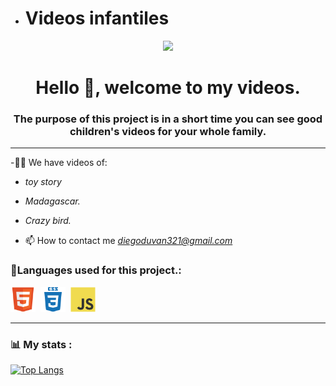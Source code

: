 - <h1>Videos infantiles</h1>

<div id="header" align="center">
<img src="https://encrypted-tbn0.gstatic.com/images?q=tbn:ANd9GcTXEd7xASvQVqJTWY2SAw1nwaMZnd_FDw46puMk5sbL7y4qNUSeWWiz-T6Z2VFgyk7Z7Sk&usqp=CAU" width="200"/>
<h1 align="center">Hello 👋, welcome to my videos.</h1>
<h3 align="center">The purpose of this project is in a short time you can see good children's videos for your whole family.
</div>

---

-🙎‍♂️ We have videos of:

- _toy story_
- _Madagascar._
- _Crazy bird._

- 📫 How to contact me
*diegoduvan321@gmail.com*
<div align="left">
<h3>🔨Languages ​​used for this project.:</h3>
<div>
<img src="https://github.com/devicons/devicon/raw/master/icons/html5/html5-original.svg" title="HTML5" alt="HTML" width="40" height="40"/>&nbsp;
<img src="https://github.com/devicons/devicon/raw/master/icons/css3/css3-plain-wordmark.svg" title="CSS3" alt="CSS" width="40" height="40"/>&nbsp;
<img src="https://github.com/devicons/devicon/raw/master/icons/javascript/javascript-original.svg" title="JAVASCRIPT" alt="JAVASCRIPT" width="40" height="40"/>&nbsp;

---

### 📊 My stats :

[![Top Langs](https://github-readme-stats.vercel.app/api/top-langs/?username=duvan321&langs_count=8)](https://github.com/anuraghazra/github-readme-stats)
